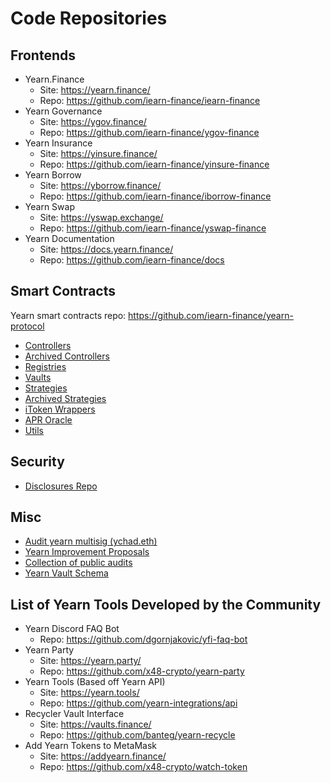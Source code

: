 # Code Repositories

## Frontends

- Yearn.Finance
  - Site: https://yearn.finance/
  - Repo: https://github.com/iearn-finance/iearn-finance
- Yearn Governance
  - Site: https://ygov.finance/
  - Repo: https://github.com/iearn-finance/ygov-finance
- Yearn Insurance
  - Site: https://yinsure.finance/
  - Repo: https://github.com/iearn-finance/yinsure-finance
- Yearn Borrow
  - Site: https://yborrow.finance/
  - Repo: https://github.com/iearn-finance/iborrow-finance
- Yearn Swap
  - Site: https://yswap.exchange/
  - Repo: https://github.com/iearn-finance/yswap-finance
- Yearn Documentation
  - Site: https://docs.yearn.finance/
  - Repo: https://github.com/iearn-finance/docs

## Smart Contracts

Yearn smart contracts repo: https://github.com/iearn-finance/yearn-protocol

- [Controllers](https://github.com/iearn-finance/yearn-protocol/tree/develop/contracts/controllers)
- [Archived Controllers](https://github.com/iearn-finance/vaults/tree/master/contracts/controllers)
- [Registries](https://github.com/iearn-finance/yearn-protocol/tree/develop/contracts/registries)
- [Vaults](https://github.com/iearn-finance/yearn-protocol/tree/develop/contracts/vaults)
- [Strategies](https://github.com/iearn-finance/yearn-protocol/tree/develop/contracts/strategies)
- [Archived Strategies](https://github.com/iearn-finance/vaults/tree/master/contracts/strategies)
- [iToken Wrappers](https://github.com/iearn-finance/itoken/tree/master/contracts)
- [APR Oracle](https://github.com/iearn-finance/apr-oracle/tree/master/contracts)
- [Utils](https://github.com/iearn-finance/yearn-protocol/tree/develop/contracts/utils)

## Security

- [Disclosures Repo](https://github.com/iearn-finance/yearn-security/tree/master/disclosures)

## Misc

- [Audit yearn multisig (ychad.eth)](https://github.com/iearn-finance/ychad-audit)
- [Yearn Improvement Proposals](https://github.com/iearn-finance/YIPS)
- [Collection of public audits](https://github.com/iearn-finance/audits)
- [Yearn Vault Schema](https://github.com/sambacha/yearn-vault-schema)

## List of Yearn Tools Developed by the Community

- Yearn Discord FAQ Bot
  - Repo: https://github.com/dgornjakovic/yfi-faq-bot
- Yearn Party
  - Site: https://yearn.party/
  - Repo: https://github.com/x48-crypto/yearn-party
- Yearn Tools (Based off Yearn API)
  - Site: https://yearn.tools/
  - Repo: https://github.com/yearn-integrations/api
- Recycler Vault Interface
  - Site: https://vaults.finance/
  - Repo: https://github.com/banteg/yearn-recycle
- Add Yearn Tokens to MetaMask
  - Site: https://addyearn.finance/
  - Repo: https://github.com/x48-crypto/watch-token
